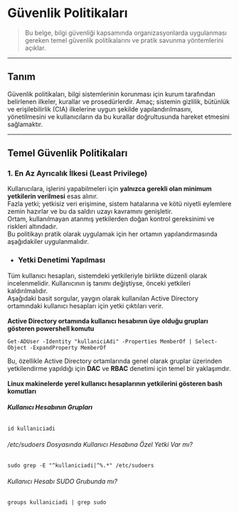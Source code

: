 # Güvenlik Politikaları
> Bu belge, bilgi güvenliği kapsamında organizasyonlarda uygulanması gereken temel güvenlik politikalarını ve pratik savunma yöntemlerini açıklar.

---

## Tanım
Güvenlik politikaları, bilgi sistemlerinin korunması için kurum tarafından belirlenen ilkeler, kurallar ve prosedürlerdir.
Amaç; sistemin gizlilik, bütünlük ve erişilebilirlik (CIA) ilkelerine uygun şekilde yapılandırılmasını, yönetilmesini ve kullanıcıların da bu kurallar doğrultusunda hareket etmesini sağlamaktır.

---

## Temel Güvenlik Politikaları

### 1. En Az Ayrıcalık İlkesi (Least Privilege)
Kullanıcılara, işlerini yapabilmeleri için **yalnızca gerekli olan minimum yetkilerin verilmesi** esas alınır.<br>
Fazla yetki; yetkisiz veri erişimine, sistem hatalarına ve kötü niyetli eylemlere zemin hazırlar ve bu da saldırı uzayı kavramını genişletir.<br>
Ortam, kullanılmayan atanmış yetkilerden doğan kontrol gereksinimi ve riskleri altındadır.<br>
Bu politikayı pratik olarak uygulamak için her ortamın yapılandırmasında aşağıdakiler uygulanmalıdır.

- ### **Yetki Denetimi Yapılması**<br>

Tüm kullanıcı hesapları, sistemdeki yetkileriyle birlikte düzenli olarak incelenmelidir. Kullanıcının iş tanımı değiştiyse, önceki yetkileri kaldırılmalıdır.<br>
Aşağıdaki basit sorgular, yaygın olarak kullanılan Active Directory ortamındaki kullanıcı hesapları için yetki çıktıları verir.<br>
<br>
**Active Directory ortamında kullanıcı hesabının üye olduğu grupları gösteren powershell komutu**<br>
```
Get-ADUser -Identity "kullaniciAdi" -Properties MemberOf | Select-Object -ExpandProperty MemberOf
```
Bu, özellikle Active Directory ortamlarında genel olarak gruplar üzerinden yetkilendirme yapıldığı için **DAC** ve **RBAC** denetimi için temel bir yaklaşımdır.<br>
<br>
**Linux makinelerde yerel kullanıcı hesaplarının yetkilerini gösteren bash komutları**<br>
###### **Kullanıcı Hesabının Grupları**<br>
```
id kullaniciadi
```
###### /etc/sudoers Dosyasında Kullanıcı Hesabına Özel Yetki Var mı?
```
sudo grep -E "^kullaniciadi|^%.*" /etc/sudoers
```
###### Kullanıcı Hesabı SUDO Grubunda mı?
```
groups kullaniciadi | grep sudo
```
